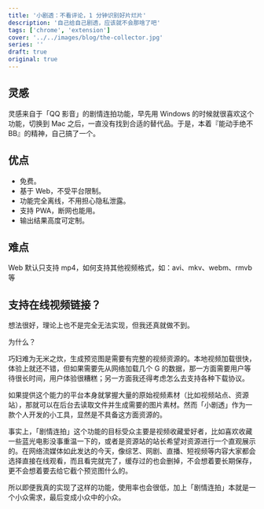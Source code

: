 ```yaml
---
title: '小剧透：不看评论，1 分钟识别好片烂片'
description: '自己给自己剧透，应该就不会那啥了吧'
tags: ['chrome', 'extension']
cover: '../../images/blog/the-collector.jpg'
series: ''
draft: true
original: true
---
```


## 灵感

灵感来自于「QQ 影音」的剧情连拍功能，早先用 Windows 的时候就很喜欢这个功能，切换到 Mac 之后，一直没有找到合适的替代品。于是，本着『能动手绝不BB』的精神，自己搞了一个。

## 优点

- 免费。
- 基于 Web，不受平台限制。
- 功能完全离线，不用担心隐私泄露。
- 支持 PWA，断网也能用。
- 输出结果高度可定制。

## 难点

Web 默认只支持 mp4，如何支持其他视频格式，如：avi、mkv、webm、rmvb 等

## 支持在线视频链接？

想法很好，理论上也不是完全无法实现，但我还真就做不到。

为什么？

巧妇难为无米之炊，生成预览图是需要有完整的视频资源的。本地视频加载很快，体验上就还不错，但如果需要先从网络加载几个 G 的数据，那一方面需要用户等待很长时间，用户体验很糟糕；另一方面我还得考虑怎么去支持各种下载协议。

如果提供这个能力的平台本身就掌握大量的原始视频素材（比如视频站点、资源站），那就可以在后台去读取文件并生成需要的图片素材。然而「小剧透」作为一款个人开发的小工具，显然是不具备这方面资源的。

事实上，「剧情连拍」这个功能的目标受众主要是视频收藏爱好者，比如喜欢收藏一些蓝光电影没事重温一下的，或者是资源站的站长希望对资源进行一个直观展示的。在网络流媒体如此发达的今天，像综艺、网剧、直播、短视频等内容大家都会选择直接在线观看，而且看完就完了，缓存过的也会删掉，不会想着要长期保存，更不会想着要去给它截个预览图什么的。

所以即便我真的实现了这样的功能，使用率也会很低，加上「剧情连拍」本就是一个小众需求，最后变成小众中的小众。
